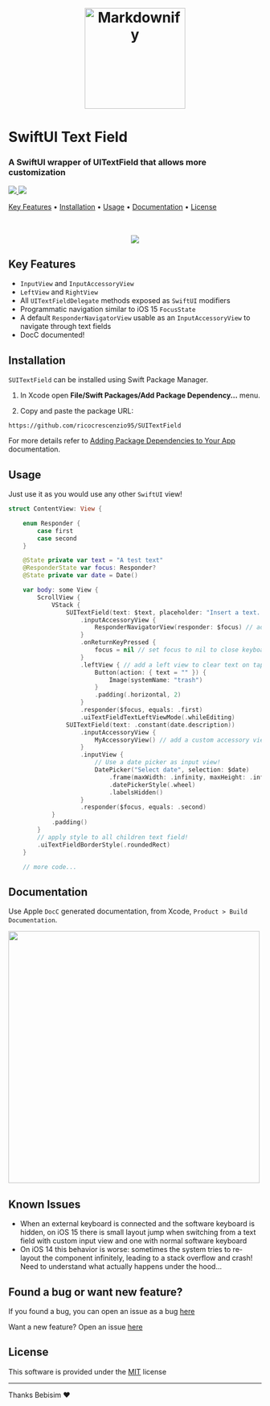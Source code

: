 <h1 align="center">
  <br>
<img src="./Sources/SwiftUITextField/SwiftUITextField.docc/Resources/logo.png" alt="Markdownify" width="200">
</h1>

# SwiftUI Text Field

### A SwiftUI wrapper of UITextField that allows more customization

<p>
  <a href="https://saythanks.io/to/rico.crescenzio">
      <img src="https://img.shields.io/badge/SayThanks.io-%E2%98%BC-1EAEDB.svg">
  </a>
  <a href="https://www.paypal.com/paypalme/ricocrescenzio">
    <img src="https://img.shields.io/badge/$-donate-ff69b4.svg?maxAge=2592000&amp;style=flat">
  </a>
</p>

<p>
  <a href="#key-features">Key Features</a> •
  <a href="#installation">Installation</a> •
  <a href="#usage">Usage</a> •
  <a href="#documentation">Documentation</a> •
  <a href="#license">License</a>
  <br><br><br>
</p>

<p align="center">
  <img src="readme-res/main-example.gif">
 </p>

## Key Features

* `InputView` and `InputAccessoryView`
* `LeftView` and `RightView`
* All `UITextFieldDelegate` methods exposed as `SwiftUI` modifiers
* Programmatic navigation similar to iOS 15 `FocusState`
* A default `ResponderNavigatorView` usable as an `InputAccessoryView` to navigate through text fields
* DocC documented!

## Installation

`SUITextField` can be installed using Swift Package Manager.

1. In Xcode open **File/Swift Packages/Add Package Dependency...** menu.

2. Copy and paste the package URL:

```
https://github.com/ricocrescenzio95/SUITextField
```

For more details refer to [Adding Package Dependencies to Your App](https://developer.apple.com/documentation/xcode/adding_package_dependencies_to_your_app) documentation.

## Usage

Just use it as you would use any other `SwiftUI` view!

```swift
struct ContentView: View {

    enum Responder {
        case first
        case second
    }

    @State private var text = "A test text"
    @ResponderState var focus: Responder?
    @State private var date = Date()

    var body: some View {
        ScrollView {
            VStack {
                SUITextField(text: $text, placeholder: "Insert a text...")
                    .inputAccessoryView {
                        ResponderNavigatorView(responder: $focus) // add default ResponderNavigatorView as input accessory view
                    }
                    .onReturnKeyPressed {
                        focus = nil // set focus to nil to close keyboard on return key tap
                    }
                    .leftView { // add a left view to clear text on tap
                        Button(action: { text = "" }) {
                            Image(systemName: "trash")
                        }
                        .padding(.horizontal, 2)
                    }
                    .responder($focus, equals: .first)
                    .uiTextFieldTextLeftViewMode(.whileEditing)
                SUITextField(text: .constant(date.description))
                    .inputAccessoryView {
                        MyAccessoryView() // add a custom accessory view 
                    }
                    .inputView {
                        // Use a date picker as input view!
                        DatePicker("Select date", selection: $date)
                            .frame(maxWidth: .infinity, maxHeight: .infinity)
                            .datePickerStyle(.wheel)
                            .labelsHidden()
                    }
                    .responder($focus, equals: .second)
            }
            .padding()
        }
        // apply style to all children text field!
        .uiTextFieldBorderStyle(.roundedRect)
    }

    // more code...
```

## Documentation

Use Apple `DocC` generated documentation, from Xcode, `Product > Build Documentation`.

<img src="readme-res/docc.png" width="500"/>

## Known Issues

- When an external keyboard is connected and the software keyboard is hidden, 
on iOS 15 there is small layout jump when switching from a text field with custom input view and one
with normal software keyboard
- On iOS 14 this behavior is worse: sometimes the system tries to re-layout the component infinitely, leading to a
stack overflow and crash! Need to understand what actually happens under the hood...

## Found a bug or want new feature?

If you found a bug, you can open an issue as a bug [here](https://github.com/ricocrescenzio95/SUITextField/issues/new?assignees=ricocrescenzio95&labels=bug&template=bug_report.md&title=%5BBUG%5D)

Want a new feature? Open an issue [here](https://github.com/ricocrescenzio95/SUITextField/issues/new?assignees=ricocrescenzio95&labels=enhancement&template=feature_request.md&title=%5BNEW%5D)

## License

This software is provided under the [MIT](LICENSE.md) license

---

Thanks Bebisim ❤️ 
